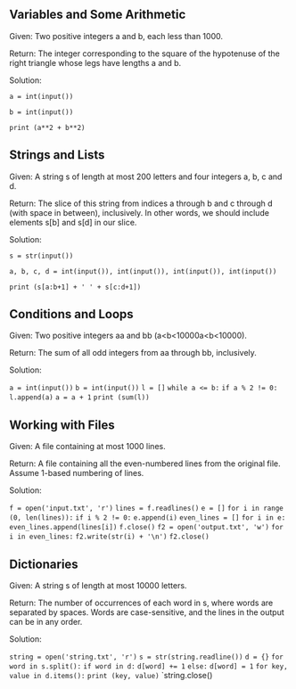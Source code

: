 ## Variables and Some Arithmetic

Given: Two positive integers a and b, each less than 1000.

Return: The integer corresponding to the square of the hypotenuse of the right triangle whose legs have lengths a and b.

Solution:

`a = int(input())`

`b = int(input())`

`print (a**2 + b**2)`

## Strings and Lists

Given: A string s of length at most 200 letters and four integers a, b, c and d.

Return: The slice of this string from indices a through b and c through d (with space in between), inclusively. In other words, we should include elements s[b] and s[d] in our slice.

Solution:

`s = str(input())`

`a, b, c, d = int(input()), int(input()), int(input()), int(input())`

`print (s[a:b+1] + ' ' + s[c:d+1])`

## Conditions and Loops 

Given: Two positive integers aa and bb (a<b<10000a<b<10000).

Return: The sum of all odd integers from aa through bb, inclusively.

Solution:

`a = int(input())`
`b = int(input())`
`l = []`
`while a <= b:`
    `if a % 2 != 0:`
        `l.append(a)`
    `a = a + 1`
`print (sum(l))`

## Working with Files

Given: A file containing at most 1000 lines.

Return: A file containing all the even-numbered lines from the original file. Assume 1-based numbering of lines.

Solution:

`f = open('input.txt', 'r')`
`lines = f.readlines()`
`e = []`
`for i in range (0, len(lines)):`
    `if i % 2 != 0:`
        `e.append(i)`
`even_lines = []`
`for i in e:`
    `even_lines.append(lines[i])`
`f.close()`
`f2 = open('output.txt', 'w')`
`for i in even_lines:`
    `f2.write(str(i) + '\n')`
`f2.close()`

## Dictionaries

Given: A string s of length at most 10000 letters.

Return: The number of occurrences of each word in s, where words are separated by spaces. Words are case-sensitive, and the lines in the output can be in any order.

Solution:

`string = open('string.txt', 'r')`
`s = str(string.readline())`
`d = {}`
`for word in s.split():` 
    `if word in d:`
        `d[word] += 1`
    `else:`
        `d[word] = 1`
`for key, value in d.items():`
    `print (key, value)`
`string.close()
